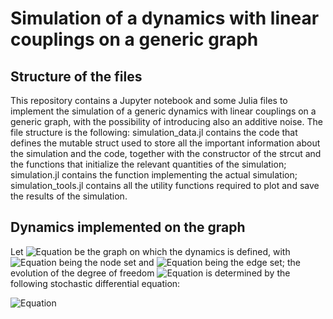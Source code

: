 # Simulation of a dynamics with linear couplings on a generic graph

## Structure of the files

This repository contains a Jupyter notebook and some Julia files to implement the simulation of a generic dynamics with linear couplings on a generic graph, with the possibility of introducing also an additive noise. 
The file structure is the following: simulation_data.jl contains the code that defines the mutable struct used to store all the important information about the simulation and the code, together with the constructor of the strcut and the functions that initialize the relevant quantities of the simulation; simulation.jl contains the function implementing the actual simulation; simulation_tools.jl contains all the utility functions required to plot and save the results of the simulation.


## Dynamics implemented on the graph

Let ![Equation](https://quicklatex.com/cache3/11/ql_804a9efb50378d004773ddda9bfbdd11_l3.png) be the graph on which the dynamics is defined, with ![Equation](https://quicklatex.com/cache3/7d/ql_2a8db369ba88eed4c12181089182d57d_l3.png) being the node set and ![Equation](https://quicklatex.com/cache3/5d/ql_7cc63468755bc569cee6e4e976f3bf5d_l3.png) being the edge set; the evolution of the degree of freedom ![Equation](https://quicklatex.com/cache3/00/ql_73778c06fcd87b534a5bccb5b487e600_l3.png) is determined by the following stochastic differential equation:

![Equation](https://quicklatex.com/cache3/58/ql_553894d45244983aeaf2f5c7daea0958_l3.png)
